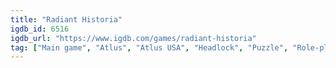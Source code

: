 ```yaml
---
title: "Radiant Historia"
igdb_id: 6516
igdb_url: "https://www.igdb.com/games/radiant-historia"
tag: ["Main game", "Atlus", "Atlus USA", "Headlock", "Puzzle", "Role-playing (RPG)", "Adventure", "Single player", "Bird view / Isometric", "Side view", "Fantasy", "Historical"]
---
```

